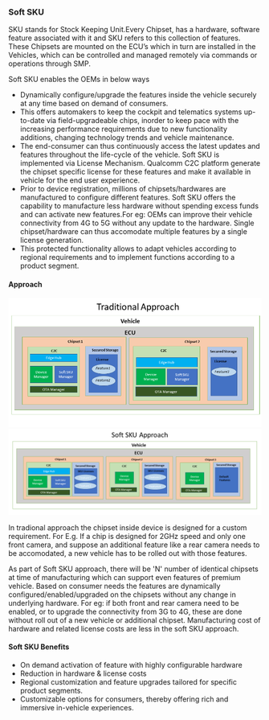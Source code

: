 
### Soft SKU

SKU stands for Stock Keeping Unit.Every Chipset, has a hardware, software feature associated with it and SKU refers to this collection of features. These Chipsets are mounted on the ECU’s which in turn are installed in the Vehicles, which can be controlled and managed remotely via commands or operations through SMP.


Soft SKU  enables the OEMs in below ways

* Dynamically configure/upgrade the features inside the vehicle securely at any time based on demand of consumers. 
* This offers automakers to keep the cockpit and telematics systems up-to-date via field-upgradeable chips, inorder to keep pace with the increasing performance requirements due to new functionality additions, changing technology trends and vehicle maintenance. 
* The end-consumer can thus continuously access the latest updates and features throughout the life-cycle of the vehicle. Soft SKU is implemented via License Mechanism. Qualcomm C2C platform generate the chipset specific license for these features and make it available in vehicle for the end user experience. 
* Prior to device registration, millions of chipsets/hardwares are manufactured to configure different features. Soft SKU offers the capability to manufacture less hardware without spending excess funds and can activate new features.For eg: OEMs can improve their vehicle connectivity from 4G to 5G without any update to the hardware. Single chipset/hardware can thus accomodate multiple features by a single license generation. 
* This protected functionality allows to adapt vehicles according to regional requirements and to implement functions according to a product segment.

<!--Multiple licenses need to be generated to experience these features of different hardware units-->

#### Approach

![Screenshot](../assets/Traditional_Approach.png) 
![Screenshot](../assets/Soft_SKU_approach.png)

In tradional approach the chipset inside device is designed for a custom requirement. For E.g. If a chip is designed for 2GHz speed and only one front camera, and suppose an  additional feature like a rear camera needs to be accomodated, a new vehicle has to be rolled out with those features. 

As part of Soft SKU approach, there will be 'N' number of identical chipsets at time of manufacturing which can support even features of premium vehicle. Based on consumer needs the features are dynamically configured/enabled/upgraded on the chipsets without any change in underlying hardware. For eg: if both front and rear camera need to be enabled, or to upgrade the connectivity from 3G to 4G, these are done without roll out of a new vehicle or additional chipset. Manufacturing cost of hardware and related license costs are less in the soft SKU approach.

#### Soft SKU Benefits 

  * On demand activation of feature with highly configurable hardware
  * Reduction in hardware & license costs  
  * Regional customization and feature upgrades tailored for specific product segments. 
  * Customizable options for consumers, thereby offering rich and immersive in-vehicle experiences.


